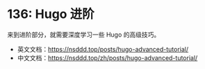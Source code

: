 # 136: Hugo 进阶

来到进阶部分，就需要深度学习一些 Hugo 的高级技巧。

+ 英文文档：https://nsddd.top/posts/hugo-advanced-tutorial/
+ 中文文档：https://nsddd.top/zh/posts/hugo-advanced-tutorial/